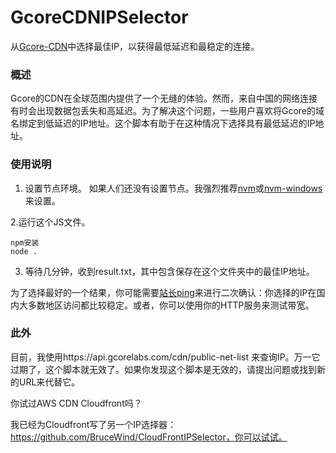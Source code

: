 # GcoreCDNIPSelector
从[Gcore-CDN](https://gcore.com/cdn/)中选择最佳IP，以获得最低延迟和最稳定的连接。


### 概述
Gcore的CDN在全球范围内提供了一个无缝的体验。然而，来自中国的网络连接有时会出现数据包丢失和高延迟。为了解决这个问题，一些用户喜欢将Gcore的域名绑定到低延迟的IP地址。这个脚本有助于在这种情况下选择具有最低延迟的IP地址。


### 使用说明

1. 设置节点环境。
如果人们还没有设置节点。我强烈推荐[nvm](https://github.com/nvm-sh/nvm)或[nvm-windows](https://github.com/coreybutler/nvm-windows。)来设置。

2.运行这个JS文件。
```
npm安装
node .
```

3. 等待几分钟，收到result.txt，其中包含保存在这个文件夹中的最佳IP地址。


为了选择最好的一个结果，你可能需要[站长ping](https://ping.chinaz.com/)来进行二次确认：你选择的IP在国内大多数地区访问都比较稳定。或者，你可以使用你的HTTP服务来测试带宽。


### 此外

目前，我使用https://api.gcorelabs.com/cdn/public-net-list 
来查询IP。万一它过期了，这个脚本就无效了。如果你发现这个脚本是无效的，请提出问题或找到新的URL来代替它。


你试过AWS CDN Cloudfront吗？

我已经为Cloudfront写了另一个IP选择器：https://github.com/BruceWind/CloudFrontIPSelector，你可以试试。


